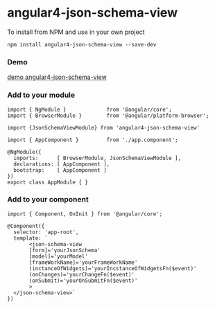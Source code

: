 # angular4-json-schema-view

To install from NPM and use in your own project
```
npm install angular4-json-schema-view --save-dev
```

### Demo
<a href="https://github.com/Freest10/demo-angular4-json-schema-view">demo angular4-json-schema-view</a>

### Add to your module

```
import { NgModule }             from '@angular/core';
import { BrowserModule }        from '@angular/platform-browser';

import {JsonSchemaViewModule} from 'angular4-json-schema-view'

import { AppComponent }         from './app.component';

@NgModule({
  imports:      [ BrowserModule, JsonSchemaViewModule ],
  declarations: [ AppComponent ],
  bootstrap:    [ AppComponent ]
})
export class AppModule { }
```

### Add to your component
```
import { Component, OnInit } from '@angular/core';

@Component({
  selector: 'app-root',
  template: `
       <json-schema-view
       [form]='yourJsonSchema'
       [model]='yourModel'
       [frameWorkName]='yourFrameWorkName'
       (inctanceOfWidgets)='yourIncstanceOfWidgetsFn($event)'
       (onChanges)='yourChangeFn($event)'
       (onSubmit)='yourOnSubmitFn($event)'
       >
  </json-schema-view>`
})
```

